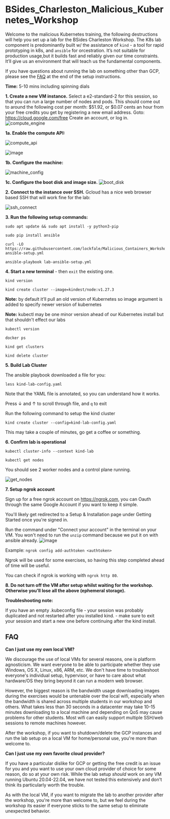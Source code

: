 # BSides_Charleston_Malicious_Kubernetes_Workshop


Welcome to the malicious Kubernetes training, the following destructions will help you set up a lab for the BSides Charleston Workshop. The K8s lab component is predominantly built w/ the assistance of `kind` - a tool for rapid prototyping in k8s, and `ansible` for orcestration. It’s not suitable for production usage,but it builds fast and reliably given our time constraints. It’ll give us an environment that will teach us the fundamental components. 

If you have questions about running the lab on something other than GCP, please see the [FAQ](#FAQ) at the end of the setup instructions.

**Time:** 5-10 mins including spinning dials

**1. Create a new VM instance.** Select a e2-standard-2 for this session, so that you can run a large number of nodes and pods. 
This should come out to around the following cost per month: $51.92, or $0.07 cents an hour from your free credits you get by registering a new email address. 
        Goto: https://cloud.google.com/free 
        Create an account, or log in. 
![compute_engine](https://user-images.githubusercontent.com/32903188/182159860-24dde591-f87f-4e70-8df1-be6e27455108.png)

**1a. Enable the compute API:** 

![compute_api](https://user-images.githubusercontent.com/32903188/182159962-e40dd9f9-d7d1-4410-957a-e03ca309e653.png)

![image](https://user-images.githubusercontent.com/32903188/182160064-ae2c5d3e-baaf-48a5-85ba-8f01c88b511f.png)

**1b. Configure the machine:** 

![machine_config](https://github.com/lockfale/Malicious_Containers_Workshop/assets/32903188/695c07ec-1c25-4d71-a524-d23063e5d764) 




**1c. Configure the boot disk and image size.** 
![boot_disk](https://user-images.githubusercontent.com/32903188/182160383-ebeb8930-ab12-4a36-8595-ba71622ce26c.png)


**2. Connect to the instance over SSH.** Gcloud has a nice web browser based SSH that will work fine for the lab: 

![ssh_connect](https://user-images.githubusercontent.com/32903188/182160599-ac61a507-3f02-4a3f-865f-39416aed9e31.png)

**3. Run the following setup commands:** 

```
sudo apt update && sudo apt install -y python3-pip
```

```
sudo pip install ansible
```

```
curl -LO https://raw.githubusercontent.com/lockfale/Malicious_Containers_Workshop/main/CactusCon_24/lab-ansible-setup.yml
```

```
ansible-playbook lab-ansible-setup.yml
```
  
**4. Start a new terminal** - then `exit` the existing one. 
  
  ```
  kind version
  ``` 
  
  ```
  kind create cluster --image=kindest/node:v1.27.3
  ``` 
  
  
**Note:** by default it’ll pull an old version of Kubernetes so image argument is added to specify newer version of 
kubernetes

**Note:** kubectl may be one minor version ahead of our Kubernetes install but that shouldn't effect our labs
```
kubectl version
```

```
docker ps
```

```
kind get clusters
``` 


```
kind delete cluster
``` 


**5. Build Lab Cluster** 

 The ansible playbook downloaded a file for you: 
 ```
 less kind-lab-config.yaml
 ``` 

 Note that the YAML file is annotated, so you can understand how it works. 

 Press &darr; and &uarr; to scroll through file, and `q` to exit

 Run the following command to setup the kind cluster
 
 ```
 kind create cluster --config=kind-lab-config.yaml
 ``` 
 
 This may take a couple of minutes, go get a coffee or something. 
 
 **6. Confirm lab is operational**
 
 ```
 kubectl cluster-info --context kind-lab
 ```

```
kubectl get nodes
```

You should see 2 worker nodes and a control plane running.
 
![get_nodes](https://user-images.githubusercontent.com/32903188/182169551-f2564d91-33e9-4cc6-b4f2-ba9f9cd62834.png)

**7. Setup ngrok account**

Sign up for a free ngrok account on https://ngrok.com, you can Oauth through the same Google Account if you want to keep it simple.

You'll likely get redirected to a Setup & Installation page under Getting Started once you're signed in.

Run the command under "Connect your account" in the terminal on your VM. You won't need to run the `unzip` command because we put it on with ansible already.
![image](https://github.com/lockfale/Malicious_Containers_Workshop/assets/32903188/637031ab-73d2-4d43-9535-84e543afd023)


Example: `ngrok config add-authtoken <authtoken>`

Ngrok will be used for some exercises, so having this step completed ahead of time will be useful.

You can check if ngrok is working with `ngrok http 80`. 

**8. Do not turn off the VM after setup whilst waiting for the workshop. Otherwise you'll lose all the above (ephemeral storage).** 

   

**Troubleshooting note:**

If you have an empty .kubeconfig file - your session was probably duplicated and not restarted after you installed kind. - make sure to exit your session and start a new one before continuing after the kind install.


## FAQ

**Can I just use my own local VM?**

We discourage the use of local VMs for several reasons, one is platform agnosticism. We want everyone to be able to participate whether they use Windows, OS X, Linux, x86, ARM, etc.  We don't have time to troubleshoot everyone's individual setup, hypervisor, or have to care about what hardware/OS they bring beyond it can run a modern web browser. 

However, the biggest reason is the bandwidth usage downloading images during the exercises would be untenable over the local wifi, especially when the bandwidth is shared across multiple students in our workshop and others. What takes less than 30 seconds in a datacenter may take 10-15 minutes downloading to a local machine and depending on QoS may cause problems for other students. Most wifi can easily support multiple SSH/web sessions to remote machines however. 

After the workshop, if you want to shutdown/delete the GCP instances and run the lab setup on a local VM for home/personal use, you're more than welcome to.

**Can I just use my own favorite cloud provider?**

If you have a particular dislike for GCP or getting the free credit is an issue for you and you want to use your own cloud provider of choice for some reason, do so at your own risk. While the lab setup *should* work on any VM running Ubuntu 20.04-22.04, we have not tested this extensively and don't think its particularly worth the trouble. 

As with the local VM, if you want to migrate the lab to another provider after the workshop, you're more than welcome to, but we feel during the workshop its easier if everyone sticks to the same setup to eliminate unexpected behavior.
